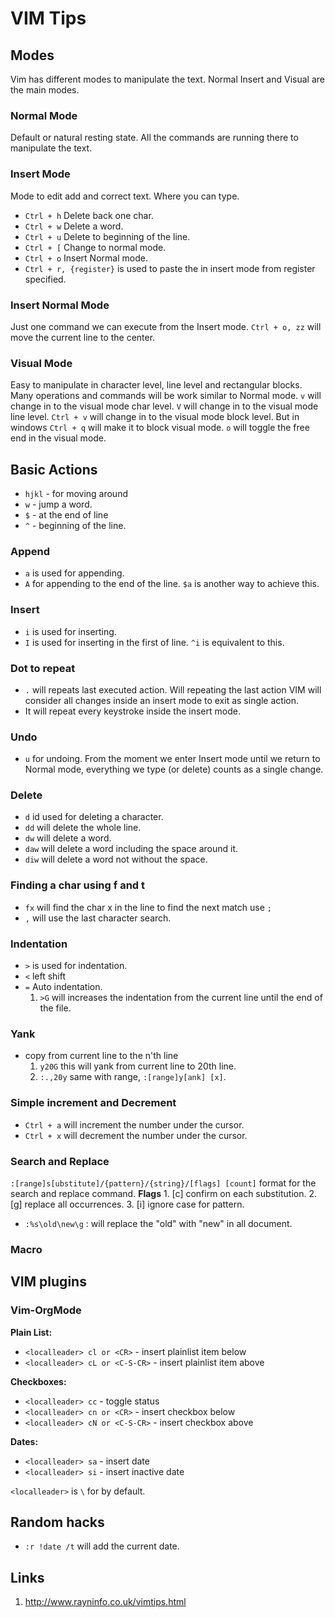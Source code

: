 # VIM Tips

## Modes
Vim has different modes to manipulate the text. Normal Insert and Visual are the main modes.

### Normal Mode
Default or natural resting state. All the commands are running there to manipulate the text.

### Insert Mode
Mode to edit add and correct text. Where you can type.
- `Ctrl + h` Delete back one char.
- `Ctrl + w` Delete a word.
- `Ctrl + u` Delete to beginning of the line.
- `Ctrl + [` Change to normal mode.
- `Ctrl + o` Insert Normal mode.
- `Ctrl + r, {register}` is used to paste the in insert mode from register specified.

### Insert Normal Mode
Just one command we can execute from the Insert mode.
`Ctrl + o, zz` will move the current line to the center.

### Visual Mode
Easy to manipulate in character level, line level and rectangular blocks. Many operations and commands will be work similar to Normal mode.
`v` will change in to the visual mode char level.
`V` will change in to the visual mode line level.
`Ctrl + v` will change in to the visual mode block level. But in windows `Ctrl + q` will make it to block visual mode.
`o` will toggle the free end in the visual mode.
                    
## Basic Actions
- `hjkl` - for moving around
- `w` - jump a word.
- `$` - at the end of line
- `^` - beginning of the line.

### Append
- `a` is used for appending.
- `A` for appending to the end of the line. `$a` is another way to achieve this.

### Insert
- `i` is used for inserting.
- `I` is used for inserting in the first of line. `^i` is equivalent to this.

### Dot to repeat
- `.` will repeats last executed action. Will repeating the last action VIM will consider all changes inside an insert mode to exit as single action. 
- It will repeat every keystroke inside the insert mode.

### Undo
- `u` for undoing. From the moment we enter Insert mode until we return to Normal mode, everything we type (or delete) counts as a single change.

### Delete
- `d`     id used for deleting a character.
- `dd`    will delete the whole line.
- `dw`    will delete a word.
- `daw`   will delete a word including the space around it.
- `diw`   will delete a word not without the space.

### Finding a char using f and t
- `fx` will find the char x in the line to find the next match use `;`
- `,` will use the last character search.

### Indentation 
- `>` is used for indentation.
- `<` left shift
- `=` Auto indentation.
  1. `>G` will increases the indentation from the current line until the end of the file.

### Yank
- copy from current line to the n'th line
  1. `y20G`      this will yank from current line to 20th line.
  2. `:.,20y`    same with range, `:[range]y[ank] [x]`.

### Simple increment and Decrement
- `Ctrl + a` will increment the number under the cursor.
- `Ctrl + x` will decrement the number under the cursor.

### Search and Replace
`:[range]s[ubstitute]/{pattern}/{string}/[flags] [count]` format for the search and replace command.
**Flags**
    1. [c] confirm on each substitution.
    2. [g] replace all occurrences.
    3. [i] ignore case for pattern.

- `:%s\old\new\g` : will replace the "old" with "new" in all document. 

### Macro

## VIM plugins

### Vim-OrgMode
**Plain List:**
- `<localleader> cl or <CR>` - insert plainlist item below
- `<localleader> cL or <C-S-CR>` - insert plainlist item above

**Checkboxes:**
- `<localleader> cc` - toggle status
- `<localleader> cn or <CR>` - insert checkbox below
- `<localleader> cN or <C-S-CR>` - insert checkbox above

**Dates:**
- `<localleader> sa` - insert date
- `<localleader> si` - insert inactive date

`<localleader>` is `\` for by default.

## Random hacks
- `:r !date /t` will add the current date.

## Links
1. http://www.rayninfo.co.uk/vimtips.html

